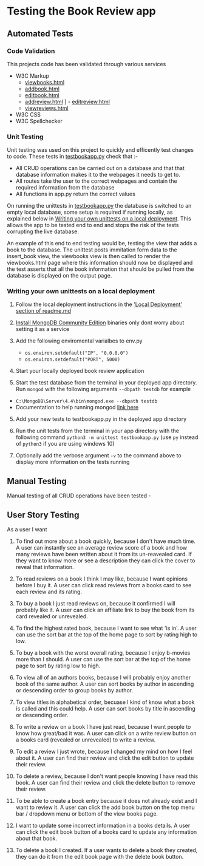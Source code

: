 # Testing the Book Review app

## Automated Tests

### Code Validation

This projects code has been validated through various services

- W3C Markup
    - [viewbooks.html](https://validator.w3.org/nu/?doc=https%3A%2F%2Fbook-review-kelvinhere.herokuapp.com%2Fview_books)
    - [addbook.html](https://validator.w3.org/nu/?doc=https%3A%2F%2Fbook-review-kelvinhere.herokuapp.com%2Fadd_book)
    - [editbook.html](https://validator.w3.org/nu/?doc=https%3A%2F%2Fbook-review-kelvinhere.herokuapp.com%2Fedit_book%2F5f96bdb414d4ef7e4c5b27e6)
    - [addreview.html](https://validator.w3.org/nu/?doc=https%3A%2F%2Fbook-review-kelvinhere.herokuapp.com%2Fadd_review%2F5f96bdb414d4ef7e4c5b27e6)
]   - [editreview.html](https://validator.w3.org/nu/?doc=https%3A%2F%2Fbook-review-kelvinhere.herokuapp.com%2Fedit_review%2F5f96bdb414d4ef7e4c5b27e6%2F5f9d6c01ff0a9a6af0953ebb)
    - [viewreviews.html](https://validator.w3.org/nu/?doc=https%3A%2F%2Fbook-review-kelvinhere.herokuapp.com%2Fview_reviews%2F5f96bdb414d4ef7e4c5b27e6)
- W3C CSS
- W3C Spellchecker



### Unit Testing

Unit testing was used on this project to quickly and efficently test changes to code.  These tests in [testbookapp.py](https://github.com/KelvinHere/book-review-app/blob/master/testbookapp.py)
check that :-
- All CRUD operations can be carried out on a database and that that database information makes it to the webpages it needs to get to. 
- All routes take the user to the correct webpages and contain the required information from the database
- All functions in app.py return the correct values

On running the unittests in [testbookapp.py](https://github.com/KelvinHere/book-review-app/blob/master/testbookapp.py) the database is switched to an empty local database, some
setup is required if running locally, as explained below in [Writing your own unittests on a local deployment](#writing-your-own-unittests-on-a-local-deployment).  This allows
the app to be tested end to end and stops the risk of the tests corrupting the live database.

An example of this end to end testing would be, testing the view that adds a book to the database.  The unittest posts immitation form data to the insert_book view, the viewbooks view 
is then called to render the viewbooks.html page where this information should now be displayed and the test asserts that all the book information that should be pulled from the 
database is displayed on the output page.

### Writing your own unittests on a local deployment

1. Follow the local deployment instructions in the ['Local Deployment' section of readme.md](https://github.com/KelvinHere/book-review-app/blob/master/README.md#deployment)

2. [Install MongoDB Community Edition](https://www.mongodb.com/try/download/community?tck=docs_server) binaries only dont worry about setting it as a service

3. Add the following enviromental varialbes to env.py
    - `os.environ.setdefault("IP", "0.0.0.0")`
    - `os.environ.setdefault("PORT", 5000)`

3. Start your locally deployed book review application

4. Start the test database from the terminal in your deployed app directory.  Run `mongod` with the following arguments `--dbpath testdb` for example
* `C:\MongoDB\Server\4.4\bin\mongod.exe --dbpath testdb`
* Documentation to help running mongod [link here](https://docs.mongodb.com/manual/reference/program/mongod.exe/`)

5. Add your new tests to testbookapp.py in the deployed app directory

6. Run the unit tests from the terminal in your app directory with the following command `python3 -m unittest testbookapp.py` (use `py` instead of `python3` if you are using windows 10)

7. Optionally add the verbose argument `-v` to the command above to display more information on the tests running

## Manual Testing

Manual testing of all CRUD operations have been tested
    - 

## User Story Testing

As a user I want
1. To find out more about a book quickly, because I don't have much time.
A user can instantly see an average review score of a book and how many reviews have been written about it from
its un-reavealed card.  If they want to know more or see a description they can click the cover to reveal that
information.

1. To read reviews on a book I think I may like, because I want opinions before I buy it.
A user can click read reviews from a books card to see each review and its rating.

1. To buy a book I just read reviews on, because it confirmed I will probably like it.
A user can click an affiliate link to buy the book from its card revealed or unrevealed.

1. To find the highest rated book, because I want to see what 'is in'.
A user can use the sort bar at the top of the home page to sort by rating high to low.

1. To buy a book with the worst overall rating, because I enjoy b-movies more than I should.
A user can use the sort bar at the top of the home page to sort by rating low to high.

1. To view all of an authors books, because I will probably enjoy another book of the same author.
A user can sort books by author in ascending or descending order to group books by author.

1. To view titles in alphabetical order, becuase I kind of know what a book is called and this could help.
A user can sort books by title in ascending or descending order.

1. To write a review on a book I have just read, because I want people to know how great/bad it was.
A user can click on a write review button on a books card (revealed or unrevealed) to write a review.

1. To edit a review I just wrote, because I changed my mind on how I feel about it.
A user can find their review and click the edit button to update their review.

1. To delete a review, because I don't want people knowing I have read this book.
A user can find their review and click the delete button to remove their review.

1. To be able to create a book entry because it does not already exist and I want to review it.
A user can click the add book button on the top menu bar / dropdown menu or bottom of the view books
page.

1. I want to update some incorrect information in a books details.
A user can click the edit book button of a books card  to update any information about that book.

1. To delete a book I created.
If a user wants to delete a book they created, they can do it from the edit book page with the delete book button.